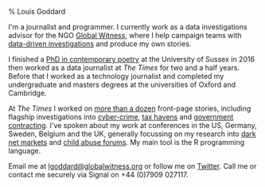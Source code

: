 % Louis Goddard

I'm a journalist and programmer. I currently work as a data investigations advisor for the NGO [Global Witness](https://www.globalwitness.org), where I help campaign teams with [data-driven investigations](https://www.globalwitness.org/tagged/digital-investigations/) and produce my own stories.

I finished a [PhD in contemporary poetry](https://sro.sussex.ac.uk/id/eprint/68758/) at the University of Sussex in 2016 then worked as a data journalist at *The Times* for two and a half years. Before that I worked as a technology journalist and completed my undergraduate and masters degrees at the universities of Oxford and Cambridge.

At *The Times* I worked on [more than a dozen](https://www.google.com/search?q=site%3Athetimes.co.uk+louis+goddard) front-page stories, including flagship investigations into [cyber-crime](https://www.thetimes.co.uk/article/russian-hackers-trade-british-ministers-email-addresses-and-passwords-hqtr7pv9z), [tax havens](https://www.thetimes.co.uk/article/a-third-of-british-billionaires-have-moved-to-a-tax-haven-zk6q53rtd) and [government contracting](https://www.thetimes.co.uk/article/gagging-clauses-criticism-of-theresa-may-banned-in-grenfell-safety-deal-7mbdll6cj). I've spoken about my work at conferences in the US, Germany, Sweden, Belgium and the UK, generally focussing on my research into [dark net markets](http://www.thetimes.co.uk/article/dark-net-dealers-dragged-into-the-light-kx05bc3jd) and [child abuse forums](https://www.thetimes.co.uk/edition/news/child-abuse-network-had-10-000-uk-members-d665p2nwk). My main tool is the R programming language.

Email me at [lgoddard@globalwitness.org](mailto:lgoddard@globalwitness.org) or follow me on [Twitter](https://twitter.com/ltrgoddard). Call me or contact me securely via Signal on +44 (0)7909 027117.
